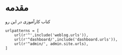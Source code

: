 # مقدمه

کتاب کارآموزی
در این رو

```
urlpatterns = [
    url(r'^',include('weblog.urls')),
    url(r'^dashboard/',include('dashboard.urls')),
    url(r'^admin/', admin.site.urls),
]
```



